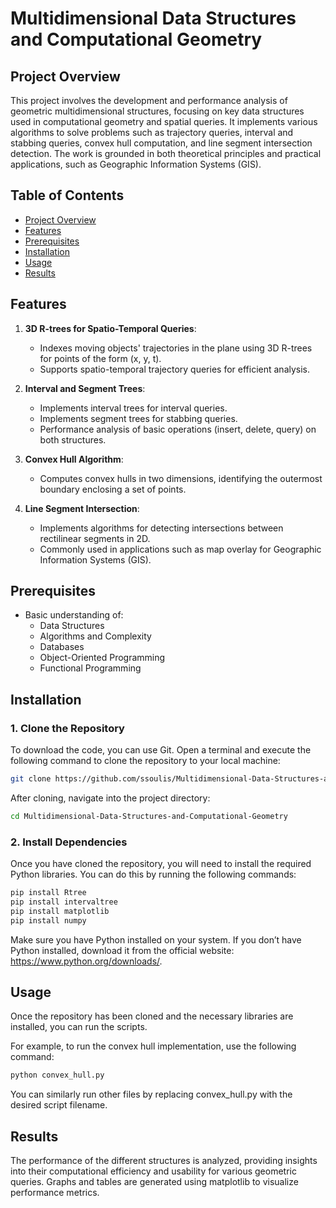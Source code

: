 # Multidimensional Data Structures and Computational Geometry

## Project Overview

This project involves the development and performance analysis of geometric multidimensional structures, focusing on key data structures used in computational geometry and spatial queries. It implements various algorithms to solve problems such as trajectory queries, interval and stabbing queries, convex hull computation, and line segment intersection detection. The work is grounded in both theoretical principles and practical applications, such as Geographic Information Systems (GIS).

## Table of Contents
- [Project Overview](#project-overview)
- [Features](#features)
- [Prerequisites](#prerequisites)
- [Installation](#installation)
- [Usage](#usage)
- [Results](#results)


## Features

1. **3D R-trees for Spatio-Temporal Queries**:
   - Indexes moving objects' trajectories in the plane using 3D R-trees for points of the form (x, y, t).
   - Supports spatio-temporal trajectory queries for efficient analysis.

2. **Interval and Segment Trees**:
   - Implements interval trees for interval queries.
   - Implements segment trees for stabbing queries.
   - Performance analysis of basic operations (insert, delete, query) on both structures.

3. **Convex Hull Algorithm**:
   - Computes convex hulls in two dimensions, identifying the outermost boundary enclosing a set of points.

4. **Line Segment Intersection**:
   - Implements algorithms for detecting intersections between rectilinear segments in 2D.
   - Commonly used in applications such as map overlay for Geographic Information Systems (GIS).

## Prerequisites

- Basic understanding of:
  - Data Structures
  - Algorithms and Complexity
  - Databases
  - Object-Oriented Programming
  - Functional Programming

## Installation

### 1. Clone the Repository

To download the code, you can use Git. Open a terminal and execute the following command to clone the repository to your local machine:

```bash
git clone https://github.com/ssoulis/Multidimensional-Data-Structures-and-Computational-Geometry.git
```
After cloning, navigate into the project directory:
``` bash
cd Multidimensional-Data-Structures-and-Computational-Geometry
```
### 2. Install Dependencies

Once you have cloned the repository, you will need to install the required Python libraries. You can do this by running the following commands:
```bash
pip install Rtree
pip install intervaltree
pip install matplotlib
pip install numpy
```
Make sure you have Python installed on your system. If you don’t have Python installed, download it from the official website: https://www.python.org/downloads/.

## Usage

Once the repository has been cloned and the necessary libraries are installed, you can run the scripts.

For example, to run the convex hull implementation, use the following command:
``` bash
python convex_hull.py
```
You can similarly run other files by replacing convex_hull.py with the desired script filename.

## Results
The performance of the different structures is analyzed, providing insights into their computational efficiency and usability for various geometric queries. Graphs and tables are generated using matplotlib to visualize performance metrics.












